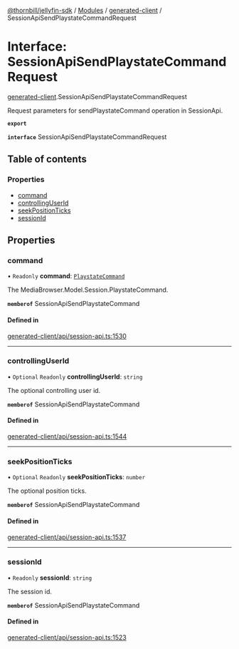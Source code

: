 [@thornbill/jellyfin-sdk](../README.md) / [Modules](../modules.md) / [generated-client](../modules/generated_client.md) / SessionApiSendPlaystateCommandRequest

# Interface: SessionApiSendPlaystateCommandRequest

[generated-client](../modules/generated_client.md).SessionApiSendPlaystateCommandRequest

Request parameters for sendPlaystateCommand operation in SessionApi.

**`export`**

**`interface`** SessionApiSendPlaystateCommandRequest

## Table of contents

### Properties

- [command](generated_client.SessionApiSendPlaystateCommandRequest.md#command)
- [controllingUserId](generated_client.SessionApiSendPlaystateCommandRequest.md#controllinguserid)
- [seekPositionTicks](generated_client.SessionApiSendPlaystateCommandRequest.md#seekpositionticks)
- [sessionId](generated_client.SessionApiSendPlaystateCommandRequest.md#sessionid)

## Properties

### command

• `Readonly` **command**: [`PlaystateCommand`](../enums/generated_client.PlaystateCommand.md)

The MediaBrowser.Model.Session.PlaystateCommand.

**`memberof`** SessionApiSendPlaystateCommand

#### Defined in

[generated-client/api/session-api.ts:1530](https://github.com/jellyfin/jellyfin-sdk-typescript/blob/fa599ae/src/generated-client/api/session-api.ts#L1530)

___

### controllingUserId

• `Optional` `Readonly` **controllingUserId**: `string`

The optional controlling user id.

**`memberof`** SessionApiSendPlaystateCommand

#### Defined in

[generated-client/api/session-api.ts:1544](https://github.com/jellyfin/jellyfin-sdk-typescript/blob/fa599ae/src/generated-client/api/session-api.ts#L1544)

___

### seekPositionTicks

• `Optional` `Readonly` **seekPositionTicks**: `number`

The optional position ticks.

**`memberof`** SessionApiSendPlaystateCommand

#### Defined in

[generated-client/api/session-api.ts:1537](https://github.com/jellyfin/jellyfin-sdk-typescript/blob/fa599ae/src/generated-client/api/session-api.ts#L1537)

___

### sessionId

• `Readonly` **sessionId**: `string`

The session id.

**`memberof`** SessionApiSendPlaystateCommand

#### Defined in

[generated-client/api/session-api.ts:1523](https://github.com/jellyfin/jellyfin-sdk-typescript/blob/fa599ae/src/generated-client/api/session-api.ts#L1523)
